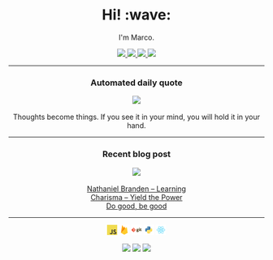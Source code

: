<html>
 <body>
  <h1 align="center">
   Hi! :wave:
  </h1>
  <p align="center">
   I'm Marco.
  </p>
  <!-- Badges: https://shields.io/ -->
  <p align="center">
   <a href="https://github.com/marcocaldera?tab=repositories">
    <img src="https://img.shields.io/badge/-Github-000?style=flat&amp;logo=Github&amp;logoColor=white"/>
   </a>
   <a href="linkedin.com/in/marco-caldera">
    <img src="https://img.shields.io/badge/-LinkedIn-blue?style=flat&amp;logo=Linkedin&amp;logoColor=white"/>
   </a>
   <a href="https://marcocaldera.com/blog">
    <img src="https://img.shields.io/badge/-Blog-3559f5?style=flat&amp;logo=Blogger&amp;logoColor=white"/>
   </a>
   <a href="https://goodreads.com/marco_caldera">
    <img src="https://img.shields.io/badge/-Goodreads-372213?style=flat&amp;logo=Goodreads&amp;logoColor=white"/>
   </a>
   <!--
   <a href="https://stackoverflow.com/users/5878210/marco-caldera">
    <img src="https://img.shields.io/badge/-StackOverflow-F58025?style=flat&amp;logo=Stack-Overflow&amp;logoColor=white"/>
   </a>
   -->
  </p>
  <hr/>
  <h3 align="center">
   Automated daily quote
  </h3>
  <p align="center">
   <a href="https://github.com/marcocaldera/marcocaldera/actions/workflows/quote.yaml">
    <img src="https://github.com/marcocaldera/marcocaldera/actions/workflows/quote.yaml/badge.svg"/>
   </a>
  </p>
  <p align="center" id="quote">
   Thoughts become things. If you see it in your mind, you will hold it in your hand.
  </p>
  <hr/>
  <h3 align="center">
   Recent blog post
  </h3>
  <p align="center">
   <a href="https://github.com/marcocaldera/marcocaldera/actions/workflows/recent_post.yaml">
    <img src="https://github.com/marcocaldera/marcocaldera/actions/workflows/recent_post.yaml/badge.svg"/>
   </a>
  </p>
  <p align="center" id="recent-post">
   <a href="https://marcocaldera.com/2022/05/21/nathaniel-branden-learning/">
    Nathaniel Branden – Learning
   </a>
   <br/>
   <a href="https://marcocaldera.com/2022/05/20/charisma-yield-the-power/">
    Charisma – Yield the Power
   </a>
   <br/>
   <a href="https://marcocaldera.com/2022/05/14/do-good-be-good/">
    Do good, be good
   </a>
   <br/>
  </p>
  <hr/>
  <p align="center">
   <code><img height="20" src="https://raw.githubusercontent.com/github/explore/80688e429a7d4ef2fca1e82350fe8e3517d3494d/topics/javascript/javascript.png"></code>
   <code><img height="20" src="https://raw.githubusercontent.com/github/explore/80688e429a7d4ef2fca1e82350fe8e3517d3494d/topics/firebase/firebase.png"></code>
<code><img height="20" src="https://raw.githubusercontent.com/github/explore/80688e429a7d4ef2fca1e82350fe8e3517d3494d/topics/git/git.png"></code>
<code><img height="20" src="https://raw.githubusercontent.com/github/explore/80688e429a7d4ef2fca1e82350fe8e3517d3494d/topics/python/python.png"></code>
<code><img height="20" src="https://raw.githubusercontent.com/github/explore/80688e429a7d4ef2fca1e82350fe8e3517d3494d/topics/react/react.png"></code>
  </p>
  <p align="center">
   <img src="https://img.shields.io/badge/Mobile-3559f5"/>
   <img src="https://img.shields.io/badge/Machine Learning-3559f5"/>
   <img src="https://img.shields.io/badge/Cloud-3559f5"/>
  </p>
 </body>
</html>

